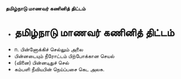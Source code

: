 **தமிழ்நாடு மாணவர் கணினித் திட்டம்**
- # தமிழ்நாடு மாணவர் கணினித் திட்டம்
- n. பின்னோக்கிச் செல்லும் அலை
- பின்னடையும் நீரோட்டம் பிற்போக்கான செயல்
- (வினை) பின்னடிதுச் செல்
- கம்பளி நீவியபின் நெய்ப்பசை கெட அலசு.

